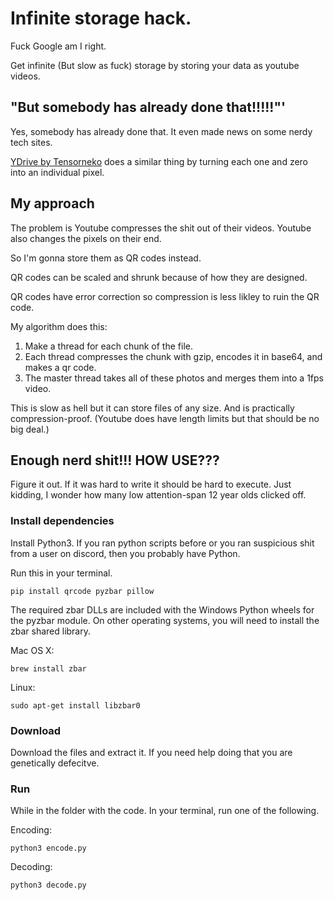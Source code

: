 # Infinite storage hack.
Fuck Google am I right.

Get infinite (But slow as fuck) storage by storing your data as youtube videos.

## "But somebody has already done that!!!!!"'

Yes, somebody has already done that. It even made news on some nerdy tech sites.

[YDrive by Tensorneko](https://github.com/tensorneko/YDrive) does a similar thing by turning each one and zero into an individual pixel.

## My approach

The problem is Youtube compresses the shit out of their videos. Youtube also changes the pixels on their end. 

So I'm gonna store them as QR codes instead.

QR codes can be scaled and shrunk because of how they are designed.

QR codes have error correction so compression is less likley to ruin the QR code.

My algorithm does this:

 1. Make a thread for each chunk of the file.
 2. Each thread compresses the chunk with gzip, encodes it in base64, and makes a qr code.
 3. The master thread takes all of these photos and merges them into a 1fps video.

This is slow as hell but it can store files of any size. And is practically compression-proof. (Youtube does have length limits but that should be no big deal.)

## Enough nerd shit!!! HOW USE???
Figure it out. If it was hard to write it should be hard to execute.
Just kidding, I wonder how many low attention-span 12 year olds clicked off.

### Install dependencies

Install Python3. If you ran python scripts before or you ran suspicious shit from a user on discord, then you probably have Python.

Run this in your terminal.

    pip install qrcode pyzbar pillow

The  required zbar  DLLs are included with the Windows Python wheels for the pyzbar module. On other operating systems, you will need to install the  zbar  shared library.

Mac OS X:

    brew install zbar

Linux:

    sudo apt-get install libzbar0

### Download

Download the files and extract it. If you need help doing that you are genetically defecitve.

### Run

While in the folder with the code. In your terminal, run one of the following.

Encoding:

    python3 encode.py

Decoding:

    python3 decode.py